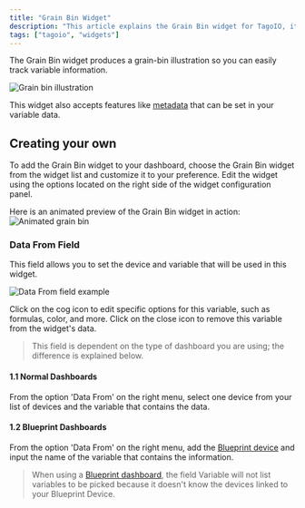 ```yaml
---
title: "Grain Bin Widget"
description: "This article explains the Grain Bin widget for TagoIO, its purpose, and how to add and customize it on your dashboard. It also notes that the widget accepts metadata set in your variable data."
tags: ["tagoio", "widgets"]
---
```

The Grain Bin widget produces a grain-bin illustration so you can easily track variable information.

![Grain bin illustration](/docs_imagem/tagoio/grain-bin-widget-2.png)

This widget also accepts features like [metadata](/docs/tagoio/payload-parser/metadata) that can be set in your variable data.

## Creating your own

To add the Grain Bin widget to your dashboard, choose the Grain Bin widget from the widget list and customize it to your preference. Edit the widget using the options located on the right side of the widget configuration panel.

Here is an animated preview of the Grain Bin widget in action:
![Animated grain bin](/docs_imagem/tagoio/grainbin-Ya8.gif)

### Data From Field

This field allows you to set the device and variable that will be used in this widget.

![Data From field example](/docs_imagem/tagoio/1623008017802-7Qs.png)

Click on the cog icon to edit specific options for this variable, such as formulas, color, and more. Click on the close icon to remove this variable from the widget's data.

> This field is dependent on the type of dashboard you are using; the difference is explained below.

#### 1.1 Normal Dashboards

From the option 'Data From' on the right menu, select one device from your list of devices and the variable that contains the data.

#### 1.2 Blueprint Dashboards

From the option 'Data From' on the right menu, add the [Blueprint device](/docs/tagoio/devices/blueprint-devices-entities) and input the name of the variable that contains the information.

> When using a [Blueprint dashboard](/docs/tagoio/dashboards/blueprint-dashboard), the field Variable will not list variables to be picked because it doesn't know the devices linked to your Blueprint Device.

